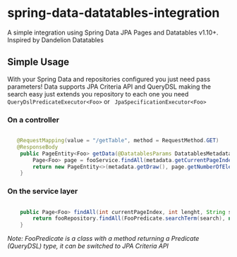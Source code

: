 spring-data-datatables-integration
==================================

A simple integration using Spring Data JPA Pages and Datatables v1.10+. Inspired by Dandelion Datatables

## Simple Usage

With your Spring Data and repositories configured you just need pass parameters!
Data supports JPA Criteria API and QueryDSL making the search easy just extends you repository to each one you need
`QueryDslPredicateExecutor<Foo>` or ` JpaSpecificationExecutor<Foo>`


### On a controller

```java

   @RequestMapping(value = "/getTable", method = RequestMethod.GET)
   @ResponseBody
    public PageEntity<Foo> getData(@DatatablesParams DatatablesMetadata metadata) {
        Page<Foo> page = fooService.findAll(metadata.getCurrentPageIndex(), metadata.getLenght(), metadata.getSearch());
        return new PageEntity<>(metadata.getDraw(), page.getNumberOfElements(), page.getTotalElements(), page.getContent());
    }

```

### On the service layer

```java

    public Page<Foo> findAll(int currentPageIndex, int lenght, String search) {
        return fooRepository.findAll(FooPredicate.searchTerm(search), new PageRequest(currentPageIndex, lenght));
    }

```

*Note: FooPredicate is a class with a method returning a Predicate (QueryDSL) type, it can be switched to JPA Criteria API*
